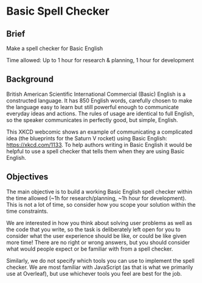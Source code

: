 # Basic Spell Checker

## Brief

Make a spell checker for Basic English

Time allowed: Up to 1 hour for research & planning, 1 hour for development

## Background

British American Scientific International Commercial (Basic) English is a constructed language. It has 850 English words, carefully chosen to make the language easy to learn but still powerful enough to communicate everyday ideas and actions. The rules of usage are identical to full English, so the speaker communicates in perfectly good, but simple, English.

This XKCD webcomic shows an example of communicating a complicated idea (the blueprints for the Saturn V rocket) using Basic English: https://xkcd.com/1133. To help authors writing in Basic English it would be helpful to use a spell checker that tells them when they are using Basic English.

## Objectives

The main objective is to build a working Basic English spell checker within the time allowed (~1h for research/planning, ~1h hour for development). This is not a lot of time, so consider how you scope your solution within the time constraints.

We are interested in how you think about solving user problems as well as the code that you write, so the task is deliberately left open for you to consider what the user experience should be like, or could be like given more time! There are no right or wrong answers, but you should consider what would people expect or be familiar with from a spell checker.

Similarly, we do not specify which tools you can use to implement the spell checker. We are most familiar with JavaScript (as that is what we primarily use at Overleaf), but use whichever tools you feel are best for the job.